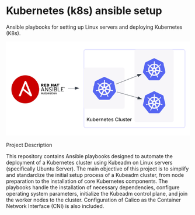 # Kubernetes (k8s) ansible setup
Ansible playbooks for setting up Linux servers and deploying Kubernetes (K8s).

![Texto alternativo para tu imagen](./images/ansible-k8s-diagram.png)

Project Description

This repository contains Ansible playbooks designed to automate the deployment of a Kubernetes cluster using Kubeadm on Linux servers (specifically Ubuntu Server). The main objective of this project is to simplify and standardize the initial setup process of a Kubeadm cluster, from node preparation to the installation of core Kubernetes components. The playbooks handle the installation of necessary dependencies, configure operating system parameters, initialize the Kubeadm control plane, and join the worker nodes to the cluster. Configuration of Calico as the Container Network Interface (CNI) is also included.
